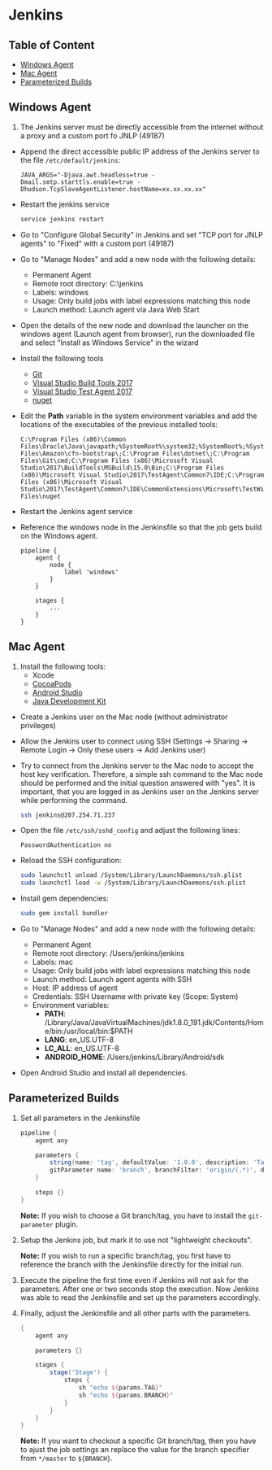 Jenkins
=======

## Table of Content

- [Windows Agent](#windows-agent)
- [Mac Agent](#mac-agent)
- [Parameterized Builds](#parameterized-builds)

## Windows Agent

1. The Jenkins server must be directly accessible from the internet without a proxy and a custom port fo JNLP (49187)

- Append the direct accessible public IP address of the Jenkins server to the file `/etc/default/jenkins`:

    ```
    JAVA_ARGS="-Djava.awt.headless=true -Dmail.smtp.starttls.enable=true -Dhudson.TcpSlaveAgentListener.hostName=xx.xx.xx.xx"
    ```

- Restart the jenkins service

    ```bash
    service jenkins restart
    ```

- Go to "Configure Global Security" in Jenkins and set "TCP port for JNLP agents" to "Fixed" with a custom port (49187)

- Go to "Manage Nodes" and add a new node with the following details:
    - Permanent Agent
    - Remote root directory: C:\jenkins
    - Labels: windows
    - Usage: Only build jobs with label expressions matching this node
    - Launch method: Launch agent via Java Web Start

- Open the details of the new node and download the launcher on the windows agent (Launch agent from browser), run the downloaded file and select "Install as Windows Service" in the wizard

- Install the following tools
    - [Git](https://git-scm.com/)
    - [Visual Studio Build Tools 2017](https://visualstudio.microsoft.com/)
    - [Visual Studio Test Agent 2017](https://visualstudio.microsoft.com/)
    - [nuget](https://www.nuget.org/)

- Edit the **Path** variable in the system environment variables and add the locations of the executables of the previous installed tools:

    ```
    C:\Program Files (x86)\Common Files\Oracle\Java\javapath;%SystemRoot%\system32;%SystemRoot%;%SystemRoot%\System32\Wbem;%SYSTEMROOT%\System32\WindowsPowerShell\v1.0\;C:\Program Files\Amazon\cfn-bootstrap\;C:\Program Files\dotnet\;C:\Program Files\Git\cmd;C:\Program Files (x86)\Microsoft Visual Studio\2017\BuildTools\MSBuild\15.0\Bin;C:\Program Files (x86)\Microsoft Visual Studio\2017\TestAgent\Common7\IDE;C:\Program Files (x86)\Microsoft Visual Studio\2017\TestAgent\Common7\IDE\CommonExtensions\Microsoft\TestWindow;C:\Program Files\nuget
    ```

- Restart the Jenkins agent service

- Reference the windows node in the Jenkinsfile so that the job gets build on the Windows agent.

    ```
    pipeline {
        agent {
            node {
                label 'windows'
            }
        }

        stages {
            ...
        }
    }
    ```

## Mac Agent

1. Install the following tools:
    - Xcode
    - [CocoaPods](https://cocoapods.org/)
    - [Android Studio](https://developer.android.com/studio/)
    - [Java Development Kit](https://www.java.com/)

- Create a Jenkins user on the Mac node (without administrator privileges)

- Allow the Jenkins user to connect using SSH (Settings -> Sharing -> Remote Login -> Only these users -> Add Jenkins user)

- Try to connect from the Jenkins server to the Mac node to accept the host key verification. Therefore, a simple ssh command to the Mac node should be performed and the initial question answered with "yes". It is important, that you are logged in as Jenkins user on the Jenkins server while performing the command.

    ```bash
    ssh jenkins@207.254.71.237
    ```

- Open the file `/etc/ssh/sshd_config` and adjust the following lines:

    ```
    PasswordAuthentication no
    ```

- Reload the SSH configuration:

    ```bash
    sudo launchctl unload /System/Library/LaunchDaemons/ssh.plist
    sudo launchctl load -w /System/Library/LaunchDaemons/ssh.plist
    ```

- Install gem dependencies:

    ```bash
    sudo gem install bundler
    ```

- Go to "Manage Nodes" and add a new node with the following details:
    - Permanent Agent
    - Remote root directory: /Users/jenkins/jenkins
    - Labels: mac
    - Usage: Only build jobs with label expressions matching this node
    - Launch method: Launch agent agents with SSH
    - Host: IP address of agent
    - Credentials: SSH Username with private key (Scope: System)
    - Environment variables:
        - **PATH**: /Library/Java/JavaVirtualMachines/jdk1.8.0_191.jdk/Contents/Home/bin:/usr/local/bin:$PATH
        - **LANG**: en_US.UTF-8
        - **LC_ALL**: en_US.UTF-8
        - **ANDROID_HOME**: /Users/jenkins/Library/Android/sdk

- Open Android Studio and install all dependencies.

## Parameterized Builds

1. Set all parameters in the Jenkinsfile

    ```groovy
    pipeline {
        agent any

        parameters {
            string(name: 'tag', defaultValue: '1.0.0', description: 'Tag')
            gitParameter name: 'branch', branchFilter: 'origin/(.*)', defaultValue: 'master', type: 'PT_BRANCH'
        }

        steps {}
    }
    ```

    **Note:** If you wish to choose a Git branch/tag, you have to install the `git-parameter` plugin.

2. Setup the Jenkins job, but mark it to use not "lightweight checkouts".

    **Note:** If you wish to run a specific branch/tag, you first have to reference the branch with the Jenkinsfile directly for the initial run.

3. Execute the pipeline the first time even if Jenkins will not ask for the parameters. After one or two seconds stop the execution. Now Jenkins was able to read the Jenkinsfile and set up the parameters accordingly.

4. Finally, adjust the Jenkinsfile and all other parts with the parameters.

    ```groovy
    {
        agent any

        parameters {}

        stages {
            stage('Stage') {
                steps {
                    sh "echo ${params.TAG}"
                    sh "echo ${params.BRANCH}"
                }
            }
        }
    }
    ```

    **Note:** If you want to checkout a specific Git branch/tag, then you have to ajust the job settings an replace the value for the branch specifier from `*/master` to `${BRANCH}`.
